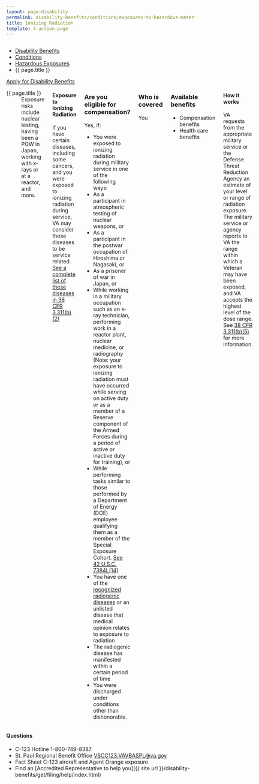 ```yaml
---
layout: page-disability
permalink: disability-benefits/conditions/exposures-to-hazardous-materials/ionizing-radiation/index.html
title: Ionizing Radiation
template: 4-action-page
---
```


<div class="splash" markdown="0">
<div class="row" markdown="0">
<div class="small-12 columns" markdown="0">

<ul class="breadcrumbs" role="menubar" aria-label="Primary">
<li class="parent"><a href="{{ site.url }}/disability-benefits/">Disability Benefits</a></li>
<li class="parent"><a href="{{ site.url }}/disability-benefits/conditions/">Conditions</a></li>
<li class="parent"><a href="{{ site.url }}/disability-benefits/conditions/exposures-to-hazardous-materials/">Hazardous Exposures</a></li>
<li class="active">{{ page.title }}</li>
</ul>

</div>
</div>
</div>

<div class="main" role="main" markdown="0">

<div class="action-bar">
  <div class="row">
    <div class="small-12 columns">
      <a class="usa-button-primary" href="{{ site.url}}/disability-benefits/get/">Apply for Disability Benefits</a>
    </div>
  </div>  
</div>

<div class="section one" markdown="0">
<div class="primary" markdown="0">
<div class="row" markdown="0">
<div class="small-12 medium-8 columns">

<dl class="panel-list plain">
<dt>{{ page.title }}</dt>
<dd>Exposure risks include nuclear testing, having been a POW in Japan, working with x-rays or at a reactor, and more.</dd>
</dl>

<div class="call-out" markdown="1">

#### Exposure to Ionizing Radiation

If you have certain diseases, including some cancers, and you were exposed to ionizing radiation during service, VA may consider those diseases to be service related. [See a complete list of these diseases in 38 CFR 3.311(b)(2)](http://www.ecfr.gov/cgi-bin/text-idx?c=ecfr&sid=39c7e367a71c8efc570650851b266303&rgn=div5&view=text&node=38:1.0.1.1.4&idno=38#38:1.0.1.1.4.1.66.119)

</div>

<div class="call-out" markdown="1">

### Are you eligible for compensation?

Yes, if:

-	You were exposed to ionizing radiation during military service in one of the following ways:
-	As a participant in atmospheric testing of nuclear weapons, or
-	As a participant in the postwar occupation of Hiroshima or Nagasaki, or
-	As a prisoner of war in Japan, or
-	While working in a military occupation such as an x-ray technician, performing work in a reactor plant, nuclear medicine, or radiography (Note: your exposure to ionizing radiation must have occurred while serving on active duty *or* as a member of a Reserve component of the Armed Forces during a period of active or inactive duty for training), or
- 	While performing tasks similar to those performed by a Department of Energy (DOE) employee qualifying them as a member of the Special Exposure Cohort. [See 42 U.S.C. 7384L(14)](http://www.benefits.va.gov/COMPENSATION/ext_redirect.asp?url=http://www.law.cornell.edu/uscode/text/42/7384l)
-	You have one of the [recognized radiogenic diseases](http://www.ecfr.gov/cgi-bin/text-idx?c=ecfr&sid=39c7e367a71c8efc570650851b266303&rgn=div5&view=text&node=38:1.0.1.1.4&idno=38#38:1.0.1.1.4.1.66.119) or an unlisted disease that medical opinion relates to exposure to radiation
-	The radiogenic disease has manifested within a certain period of time  
-	You were discharged under conditions other than dishonorable.

</div>

<div class="call-out" markdown="1">

### Who is covered

You

</div>

<div class="call-out" markdown="1">

### Available benefits

-	Compensation benefits
-	Health care benefits

</div>

<div class="call-out" markdown="1">

#### How it works 

VA requests from the appropriate military service or the Defense Threat Reduction Agency an estimate of your level or range of radiation exposure. The military service or agency reports to VA the range within which a Veteran may have been exposed, and VA accepts the highest level of the dose range. See [38 CFR 3.311(b)(5)](http://www.warms.vba.va.gov/regs/38CFR/BOOKB/PART3/S3_311.DOC) for more information.

</div>

</div>

<div class="small-12 medium-4 columns" markdown="0">
<div markdown="0">

<h4 class="highlight">Questions</h4>

<ul class="plain">

<li>
C-123 Hotline
<span class="tel">1-800-749-8387</span>
</li>

<li>
St. Paul Regional Benefit Office
<a href="mailto:VSCC123.VAVBASPL@va.gov">VSCC123.VAVBASPL@va.gov</a>
</li>

<li>
Fact Sheet
C-123 aircraft and Agent Orange exposure
</li>

<li>
Find an [Accredited Representative to help you]({{ site.url }}/disability-benefits/get/filing/help/index.html)
</li>
</ul>
</div>
</div>

</div>
</div>


</div>

</div>
